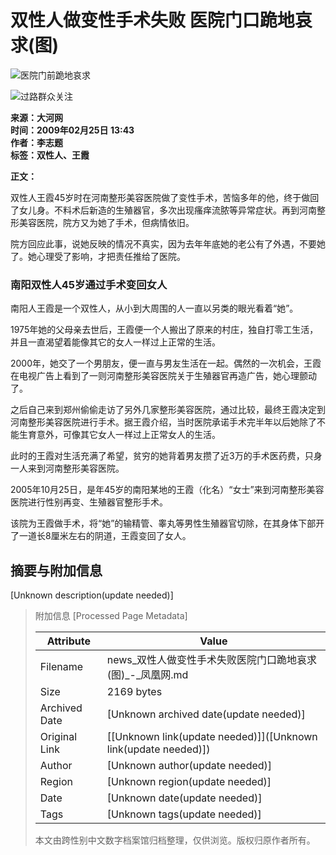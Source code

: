 # 双性人做变性手术失败 医院门口跪地哀求(图)

![医院门前跪地哀求](http://img.ifeng.com/hres/200902/25/13/6f0864d9de5e60e963db30de1140da5d.jpg)

![过路群众关注](http://img.ifeng.com/hres/200902/25/13/14c2482fba21518b6e23e3eff3485167.jpg)

**来源：大河网**  
**时间：2009年02月25日 13:43**  
**作者：李志题**  
**标签：双性人、王霞**

**正文：**

双性人王霞45岁时在河南整形美容医院做了变性手术，苦恼多年的他，终于做回了女儿身。不料术后新造的生殖器官，多次出现瘙痒流脓等异常症状。再到河南整形美容医院，院方又为她了手术，但病情依旧。

院方回应此事，说她反映的情况不真实，因为去年年底她的老公有了外遇，不要她了。她心理受了影响，才把责任推给了医院。

### 南阳双性人45岁通过手术变回女人

南阳人王霞是一个双性人，从小到大周围的人一直以另类的眼光看着“她”。

1975年她的父母亲去世后，王霞便一个人搬出了原来的村庄，独自打零工生活，并且一直渴望着能像其它的女人一样过上正常的生活。

2000年，她交了一个男朋友，便一直与男友生活在一起。偶然的一次机会，王霞在电视广告上看到了一则河南整形美容医院关于生殖器官再造广告，她心理颤动了。

之后自己来到郑州偷偷走访了另外几家整形美容医院，通过比较，最终王霞决定到河南整形美容医院进行手术。据王霞介绍，当时医院承诺手术完半年以后她除了不能生育意外，可像其它女人一样过上正常女人的生活。

此时的王霞对生活充满了希望，贫穷的她背着男友攒了近3万的手术医药费，只身一人来到河南整形美容医院。

2005年10月25日，是年45岁的南阳某地的王霞（化名）“女士”来到河南整形美容医院进行性别再变、生殖器官整形手术。

该院为王霞做手术，将“她”的输精管、睾丸等男性生殖器官切除，在其身体下部开了一道长8厘米左右的阴道，王霞变回了女人。

## 摘要与附加信息

<!-- tcd_abstract -->
[Unknown description(update needed)]
<!-- tcd_abstract_end -->

> 附加信息 [Processed Page Metadata]
>
> | Attribute       | Value                                  |
> |-----------------|----------------------------------------|
> | Filename        | news_双性人做变性手术失败医院门口跪地哀求(图)_-_凤凰网.md                             |
> | Size            | 2169 bytes                           |
> | Archived Date   | [Unknown archived date(update needed)]                             |
> | Original Link   | [[Unknown link(update needed)]]([Unknown link(update needed)])                       |
> | Author          | [Unknown author(update needed)]                               |
> | Region          | [Unknown region(update needed)]                               |
> | Date            | [Unknown date(update needed)]                                 |
> | Tags            | [Unknown tags(update needed)]                                 |
>
> 本文由跨性别中文数字档案馆归档整理，仅供浏览。版权归原作者所有。
>